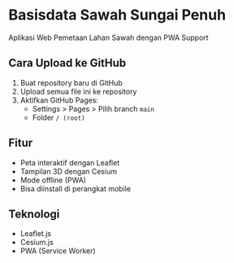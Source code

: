 # Basisdata Sawah Sungai Penuh

Aplikasi Web Pemetaan Lahan Sawah dengan PWA Support

## Cara Upload ke GitHub

1. Buat repository baru di GitHub
2. Upload semua file ini ke repository
3. Aktifkan GitHub Pages:
   - Settings > Pages > Pilih branch `main`
   - Folder `/ (root)`

## Fitur
- Peta interaktif dengan Leaflet
- Tampilan 3D dengan Cesium
- Mode offline (PWA)
- Bisa diinstall di perangkat mobile

## Teknologi
- Leaflet.js
- Cesium.js
- PWA (Service Worker)

